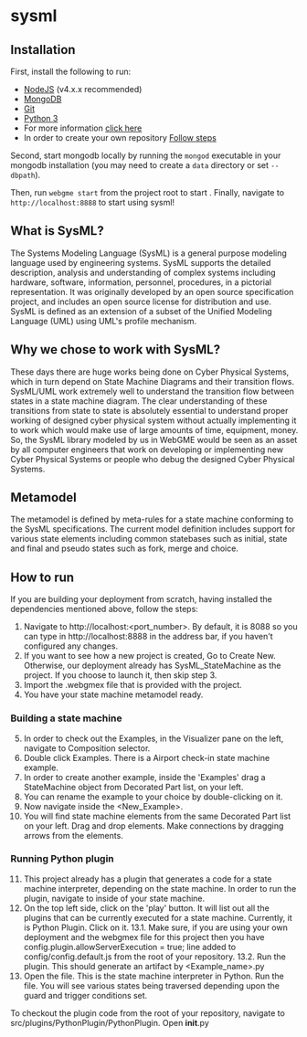 # sysml
## Installation
First, install the following to run:
- [NodeJS](https://nodejs.org/en/) (v4.x.x recommended)
- [MongoDB](https://www.mongodb.com/)
- [Git](https://git-scm.com/)
- [Python 3](https://www.python.org/)
- For more information [click here](https://webgme.readthedocs.io/en/latest/getting_started/dependencies.html)
- In order to create your own repository [Follow steps](https://webgme.readthedocs.io/en/latest/getting_started/creating_a_repository.html)

Second, start mongodb locally by running the `mongod` executable in your mongodb installation (you may need to create a `data` directory or set `--dbpath`).

Then, run `webgme start` from the project root to start . Finally, navigate to `http://localhost:8888` to start using sysml!

## What is SysML?
The Systems Modeling Language (SysML) is a general purpose modeling language used by engineering systems. SysML supports the detailed description, analysis and understanding of complex systems including hardware, software, information, personnel, procedures, in a pictorial representation. It was originally developed by an open source specification project, and includes an open source license for distribution and use. SysML is defined as an extension of a subset of the Unified Modeling Language (UML) using UML's profile mechanism. 

## Why we chose to work with SysML?
These days there are huge works being done on Cyber Physical Systems, which in turn depend on State Machine Diagrams and their transition flows. SysML/UML work extremely well to understand the transition flow between states in a state machine diagram. The clear understanding of these transitions from state to state is absolutely essential to understand proper working of designed cyber physical system without actually implementing it to work which would make use of large amounts of time, equipment, money. So, the SysML library modeled by us in WebGME would be seen as an asset by all computer engineers that work on developing or implementing new Cyber Physical Systems or people who debug the designed Cyber Physical Systems.
 
## Metamodel
The metamodel is defined by meta-rules for a state machine conforming to the SysML specifications. The current model definition includes support for various state elements including common statebases such as initial, state and final and pseudo states such as fork, merge and choice.

## How to run
If you are building your deployment from scratch, having installed the dependencies mentioned above, follow the steps:
1. Navigate to http://localhost:<port_number>. By default, it is 8088 so you can type in http://localhost:8888 in the address bar, if you haven't configured any changes.
2. If you want to see how a new project is created, Go to Create New. Otherwise, our deployment already has SysML_StateMachine as the project. If you choose to launch it, then skip step 3.
3. Import the .webgmex file that is provided with the project.
4. You have your state machine metamodel ready.
### Building a state machine
5. In order to check out the Examples, in the Visualizer pane on the left, navigate to Composition selector.
6. Double click Examples. There is a Airport check-in state machine example.
7. In order to create another example, inside the 'Examples' drag a StateMachine object from Decorated Part list, on your left.
8. You can rename the example to your choice by double-clicking on it.
9. Now navigate inside the <New_Example>. 
10. You will find state machine elements from the same Decorated Part list on your left. Drag and drop elements. Make connections by dragging arrows from the elements.

### Running Python plugin
11. This project already has a plugin that generates a code for a state machine interpreter, depending on the state machine. In order to run the plugin, navigate to inside of your state machine.
12. On the top left side, click on the 'play' button. It will list out all the plugins that can be currently executed for a state machine. Currently, it is Python Plugin. Click on it.
13.1. Make sure, if you are using your own deployment and the webgmex file for this project then you have config.plugin.allowServerExecution = true; line added to config/config.default.js from the root of your repository.
13.2. Run the plugin. This should generate an artifact by <Example_name>.py
14. Open the file. This is the state machine interpreter in Python. Run the file. You will see various states being traversed depending upon the guard and trigger conditions set.

To checkout the plugin code from the root of your repository, navigate to src/plugins/PythonPlugin/PythonPlugin. Open __init__.py


